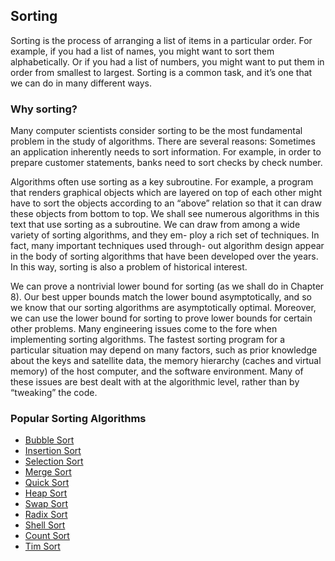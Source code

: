 ## Sorting

Sorting is the process of arranging a list of items in a particular order. For example, if you had a list of names, you might want to sort them alphabetically. Or if you had a list of numbers, you might want to put them in order from smallest to largest. Sorting is a common task, and it’s one that we can do in many different ways.

### Why sorting?
Many computer scientists consider sorting to be the most fundamental problem in
the study of algorithms. There are several reasons:
Sometimes an application inherently needs to sort information. For example,
in order to prepare customer statements, banks need to sort checks by check
number.

Algorithms often use sorting as a key subroutine. For example, a program that
renders graphical objects which are layered on top of each other might have
to sort the objects according to an “above” relation so that it can draw these
objects from bottom to top. We shall see numerous algorithms in this text that
use sorting as a subroutine.
We can draw from among a wide variety of sorting algorithms, and they em-
ploy a rich set of techniques. In fact, many important techniques used through-
out algorithm design appear in the body of sorting algorithms that have been
developed over the years. In this way, sorting is also a problem of historical
interest.

We can prove a nontrivial lower bound for sorting (as we shall do in Chapter 8).
Our best upper bounds match the lower bound asymptotically, and so we know
that our sorting algorithms are asymptotically optimal. Moreover, we can use
the lower bound for sorting to prove lower bounds for certain other problems.
Many engineering issues come to the fore when implementing sorting algorithms. The fastest sorting program for a particular situation may depend on
many factors, such as prior knowledge about the keys and satellite data, the
memory hierarchy (caches and virtual memory) of the host computer, and the
software environment. Many of these issues are best dealt with at the algorithmic level, rather than by “tweaking” the code.

### Popular Sorting Algorithms
- [Bubble Sort](BubbleSort/readme.md)
- [Insertion Sort](InsertionSort/readme.md)
- [Selection Sort](SelectionSort/readme.md)
- [Merge Sort](MergeSort/readme.md)
- [Quick Sort](QuickSort/readme.md)
- [Heap Sort](HeapSort/readme.md)
- [Swap Sort](SwapSort/readme.md)
- [Radix Sort](RadixSort/readme.md)
- [Shell Sort](ShellSort/readme.md)
- [Count Sort](CountSort/readme.md)
- [Tim Sort](TimSort/readme.md)
